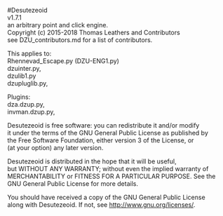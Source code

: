 #Desutezeoid     
v1.7.1       
an arbitrary point and click engine.            
Copyright (c) 2015-2018 Thomas Leathers and Contributors          
see DZU_contributors.md for a list of contributors.     
     
This applies to:      
Rhennevad_Escape.py (DZU-ENG1.py)     
dzuinter.py,     
dzulib1.py          
dzupluglib.py,     
     
Plugins:     
dza.dzup.py,     
invman.dzup.py,     
     
     
Desutezeoid is free software: you can redistribute it and/or modify          
it under the terms of the GNU General Public License as published by     
the Free Software Foundation, either version 3 of the License, or     
(at your option) any later version.     
           
Desutezeoid is distributed in the hope that it will be useful,     
but WITHOUT ANY WARRANTY; without even the implied warranty of     
MERCHANTABILITY or FITNESS FOR A PARTICULAR PURPOSE.  See the     
GNU General Public License for more details.     
            
You should have received a copy of the GNU General Public License     
along with Desutezeoid.  If not, see <http://www.gnu.org/licenses/>.     
     